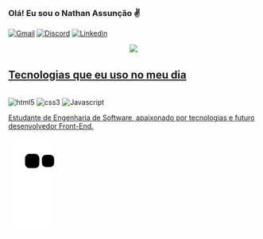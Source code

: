 ### Olá! Eu sou o Nathan Assunção ✌️

[![Gmail](https://img.shields.io/badge/Gmail-D14836?style=for-the-badge&logo=gmail&logoColor=white)](nathanassunc@gmail.com)
[![Discord](https://img.shields.io/badge/Discord-7289DA?style=for-the-badge&logo=discord&logoColor=white)](nathanassunc@gmail.com)
[![Linkedin](https://img.shields.io/badge/LinkedIn-0077B5?style=for-the-badge&logo=linkedin&logoColor=white)](https://www.linkedin.com/in/nathan-assun%C3%A7%C3%A3o-b2b555261/)

<div align="center">
  <a href="https://github.com/NathanAssuncao">
  <img height="180em" src="https://github-readme-stats.vercel.app/api?username=NathanAssuncao&show_icons=true&theme=dracula&include_all_commits=true&count_private=true"/>
</div>


## Tecnologias que eu uso no meu dia

<div style="display: inline-block"><br>
<img aling="center" alt="html5"src="https://img.shields.io/badge/HTML5-E34F26?style=for-the-badge&logo=html5&logoColor=white"/>
<img aling="center" alt="css3"src="https://img.shields.io/badge/CSS3-1572B6?style=for-the-badge&logo=css3&logoColor=white"/>
<img aling="center" alt="Javascript"src="https://img.shields.io/badge/JavaScript-F7DF1E?style=for-the-badge&logo=javascript&logoColor=black"/>
</div><br>

Estudante de Engenharia de Software, apaixonado por tecnologias e futuro desenvolvedor Front-End.

![snake gif](https://github.com/Formandodev/Formandodev/blob/output/github-contribution-grid-snake.svg)
